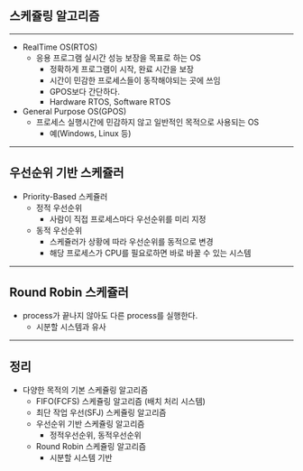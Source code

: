 ## 스케쥴링 알고리즘

---
* RealTime OS(RTOS)
    + 응용 프로그램 실시간 성능 보장을 목표로 하는 OS
        - 정확하게 프로그램이 시작, 완료 시간을 보장
        - 시간이 민감한 프로세스들이 동작해야되는 곳에 쓰임
        - GPOS보다 간단하다.
        - Hardware RTOS, Software RTOS
* General Purpose OS(GPOS)
    + 프로세스 실행시간에 민감하지 않고 일반적인 목적으로 사용되는  OS
        - 예(Windows, Linux 등)

---
## 우선순위 기반 스케쥴러
* Priority-Based 스케쥴러
    + 정적 우선순위
        - 사람이 직접 프로세스마다 우선순위를 미리 지정
    + 동적 우선순위
        - 스케쥴러가 상황에 따라 우선순위를 동적으로 변경
        - 해당 프로세스가 CPU를 필요로하면 바로 바꿀 수 있는 시스템

---
## Round Robin 스케쥴러
* process가 끝나지 않아도 다른 process를 실행한다.
    + 시분할 시스템과 유사

---
## 정리
* 다양한 목적의 기본 스케쥴링 알고리즘
    + FIFO(FCFS) 스케쥴링 알고리즘 (배치 처리 시스템)
    + 최단 작업 우선(SFJ) 스케쥴링 알고리즘
    + 우선순위 기반 스케쥴링 알고리즘
        - 정적우선순위, 동적우선순위
    + Round Robin 스케쥴링 알고리즘
        - 시분할 시스템 기반